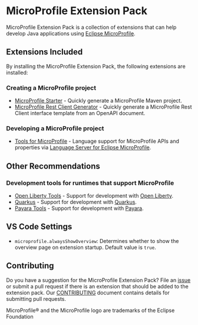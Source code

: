 # MicroProfile Extension Pack

MicroProfile Extension Pack is a collection of extensions that can help develop Java applications using [Eclipse MicroProfile](https://microprofile.io/).

## Extensions Included
By installing the MicroProfile Extension Pack, the following extensions are installed:

### Creating a MicroProfile project
* [MicroProfile Starter](https://marketplace.visualstudio.com/items?itemName=MicroProfile-Community.mp-starter-vscode-ext) - Quickly generate a MicroProfile Maven project.
* [MicroProfile Rest Client Generator](https://marketplace.visualstudio.com/items?itemName=MicroProfile-Community.mp-rest-client-generator-vscode-ext) - Quickly generate a MicroProfile Rest Client interface template from an OpenAPI document.

### Developing a MicroProfile project
* [Tools for MicroProfile](https://marketplace.visualstudio.com/items?itemName=redhat.vscode-microprofile) - Language support for MicroProfile APIs and properties via [Language Server for Eclipse MicroProfile](https://github.com/eclipse/lsp4mp).

## Other Recommendations

### Development tools for runtimes that support MicroProfile
* [Open Liberty Tools](https://marketplace.visualstudio.com/items?itemName=Open-Liberty.liberty-dev-vscode-ext) - Support for development with [Open Liberty](https://openliberty.io/).
* [Quarkus](https://marketplace.visualstudio.com/items?itemName=redhat.vscode-quarkus) - Support for development with [Quarkus](https://quarkus.io/).
* [Payara Tools](https://marketplace.visualstudio.com/items?itemName=Payara.payara-vscode) - Support for development with [Payara](https://www.payara.fish/).

## VS Code Settings
- `microprofile.alwaysShowOverview`: Determines whether to show the overview page on extension startup. Default value is `true`.

## Contributing
Do you have a suggestion for the MicroProfile Extension Pack? File an [issue](https://github.com/MicroShed/vscode-microprofile-pack/issues) or submit a pull request if there is an extension that should be added to the extension pack.  Our [CONTRIBUTING](CONTRIBUTING.md) document contains details for submitting pull requests.

MicroProfile® and the MicroProfile logo are trademarks of the Eclipse Foundation